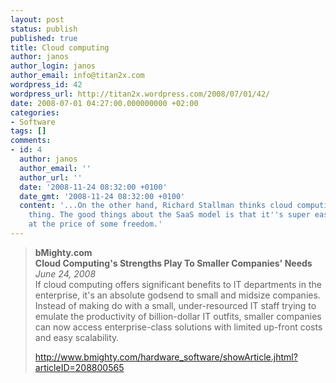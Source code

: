 ```yaml
---
layout: post
status: publish
published: true
title: Cloud computing
author: janos
author_login: janos
author_email: info@titan2x.com
wordpress_id: 42
wordpress_url: http://titan2x.wordpress.com/2008/07/01/42/
date: 2008-07-01 04:27:00.000000000 +02:00
categories:
- Software
tags: []
comments:
- id: 4
  author: janos
  author_email: ''
  author_url: ''
  date: '2008-11-24 08:32:00 +0100'
  date_gmt: '2008-11-24 08:32:00 +0100'
  content: '...On the other hand, Richard Stallman thinks cloud computing is a terrible
    thing. The good things about the SaaS model is that it''s super easy for the user,
    at the price of some freedom.'
---
```

<blockquote>
<b>bMighty.com<br />
Cloud Computing's Strengths Play To Smaller Companies' Needs</b><br />
<i>June 24, 2008</i><br />
If cloud computing offers significant benefits to IT departments in the enterprise, it's an absolute godsend to small and midsize companies. Instead of making do with a small, under-resourced IT staff trying to emulate the productivity of billion-dollar IT outfits, smaller companies can now access enterprise-class solutions with limited up-front costs and easy scalability.

<a href="http://www.bmighty.com/hardware_software/showArticle.jhtml?articleID=208800565">http://www.bmighty.com/hardware_software/showArticle.jhtml?articleID=208800565</a>
</blockquote>
